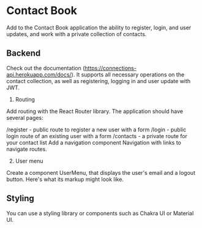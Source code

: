 # Contact Book
Add to the Contact Book application the ability to register, login, and user updates, and work with a private collection of contacts.


## Backend

Check out the documentation (https://connections-api.herokuapp.com/docs/). It supports all necessary operations on the contact collection, as well as registering, logging in and user update with JWT. 

1. Routing​

Add routing with the React Router library. The application should have several pages:

/register - public route to register a new user with a form
/login - public login route of an existing user with a form
/contacts - a private route for your contact list
Add a navigation component Navigation with links to navigate routes.

2. User menu​

Create a component UserMenu, that displays the user's email and a logout button. Here's what its markup might look like.


## Styling

You can use a styling library or components such as Chakra UI or Material UI.
